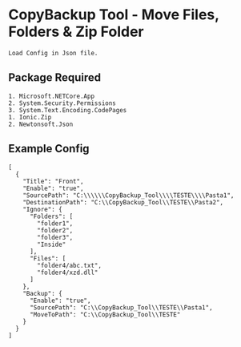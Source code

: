 # CopyBackup Tool - Move Files, Folders & Zip Folder
```
Load Config in Json file.
```

## Package Required

	1. Microsoft.NETCore.App
	2. System.Security.Permissions
	3. System.Text.Encoding.CodePages
	1. Ionic.Zip
	2. Newtonsoft.Json


## Example Config
```
[
  {
    "Title": "Front",
    "Enable": "true",
    "SourcePath": "C:\\\\\\CopyBackup_Tool\\\\TESTE\\\\Pasta1",
    "DestinationPath": "C:\\CopyBackup_Tool\\TESTE\\Pasta2",
    "Ignore": {
      "Folders": [
        "folder1",
        "folder2",
        "folder3",
        "Inside"
      ],
      "Files": [
        "folder4/abc.txt",
        "folder4/xzd.dll"
      ]
    },
    "Backup": {
      "Enable": "true",
      "SourcePath": "C:\\CopyBackup_Tool\\TESTE\\Pasta1",
      "MoveToPath": "C:\\CopyBackup_Tool\\TESTE"
    }
  }
]
```

